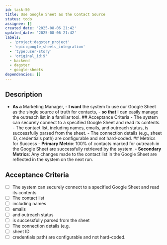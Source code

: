 ```yaml
---
id: task-50
title: Use Google Sheet as the Contact Source
status: todo
assignee: []
created_date: '2025-08-06 21:42'
updated_date: '2025-08-06 21:42'
labels:
  - 'project:dagster_project'
  - 'epic:google_sheets_integration'
  - 'type:user-story'
  - 'original_id:9'
  - backend
  - dagster
  - google-sheets
dependencies: []
---
```


## Description

- **As a** Marketing Manager, - **I want** the system to use our Google Sheet as the single source of truth for contacts, - **so that** I can easily manage the outreach list in a familiar tool. ## Acceptance Criteria - The system can securely connect to a specified Google Sheet and read its contents. - The contact list, including names, emails, and outreach status, is successfully parsed from the sheet. - The connection details (e.g., sheet ID, credentials path) are configurable and not hard-coded. ## Metrics for Success - **Primary Metric**: 100% of contacts marked for outreach in the Google Sheet are successfully retrieved by the system. - **Secondary Metrics**: Any changes made to the contact list in the Google Sheet are reflected in the system on the next run.

## Acceptance Criteria

- [ ] The system can securely connect to a specified Google Sheet and read its contents
- [ ] The contact list
- [ ] including names
- [ ] emails
- [ ] and outreach status
- [ ] is successfully parsed from the sheet
- [ ] The connection details (e.g.
- [ ] sheet ID
- [ ] credentials path) are configurable and not hard-coded.
